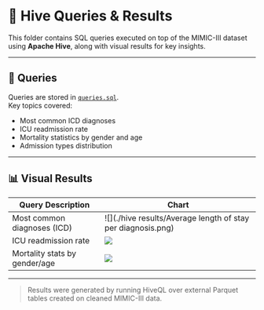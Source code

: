 # 🐝 Hive Queries & Results

This folder contains SQL queries executed on top of the MIMIC-III dataset using **Apache Hive**, along with visual results for key insights.

---

## 📄 Queries

Queries are stored in [`queries.sql`](./queries.sql).  
Key topics covered:

- Most common ICD diagnoses
- ICU readmission rate
- Mortality statistics by gender and age
- Admission types distribution

---

## 📊 Visual Results

| Query Description               | Chart |
|--------------------------------|--------|
| Most common diagnoses (ICD)    | ![](./hive results/Average length of stay per diagnosis.png) |
| ICU readmission rate           | ![](./results/icu_readmission_rate.png) |
| Mortality stats by gender/age  | ![](./results/mortality_stats.png) |

---

> Results were generated by running HiveQL over external Parquet tables created on cleaned MIMIC-III data.
